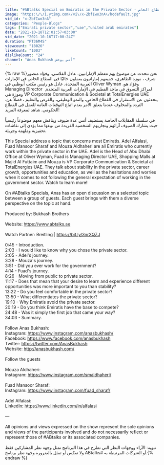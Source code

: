 ```yaml
---
title: "#ABtalks Special on Emiratis in the Private Sector - الإماراتي في القطاع الخاص"
image: "https:\/\/i.ytimg.com\/vi\/x-ZbfIwo3nA\/hqdefault.jpg"
vid_id: "x-ZbfIwo3nA"
categories: "People-Blogs"
tags: ["Emirati private sector","uae","united arab emirates"]
date: "2021-10-18T12:01:57+03:00"
vid_date: "2021-10-16T17:00:24Z"
duration: "PT36M4S"
viewcount: "18026"
likeCount: "1003"
dislikeCount: "24"
channel: "Anas Bukhash أنس بوخش"
---
```

{% raw %}نحن نتحدث عن موضوع يهم معظم الإماراتيين. عادل الفلاسي، وفؤاد منصور شرف ، موزة الظاهري، جميعهم إماراتيون يعملون حاليًا في القطاع الخاص في الإمارات العربية المتحدة. عادل هو رئيس مكتب أبوظبي في Oliver Wyman ،وفؤاد هو Managing Director لمراكز التسوق في ماجد الفطيم في الإمارات العربية المتحدة,  وموزة هي VP Corporate Communication &amp; Societal at TotalEnergies UAE .يتحدثون عن الاستقرار في القطاع الخاص، والنمو الوظيفي، والفرص والتعليم ، فضلاً عن التردد والمخاوف عندما يتعلق الأمر بعدم اتباع التوقعات العامة للعمل في القطاع الحكومي. شاهد لمعرفة المزيد!<br /><br />في سلسلة المقابلات الخاصة يستضيف أنس عدة ضيوف ويناقش معهم موضوعاً رئيسياً حيث يشارك الضيوف آرائهم وتجاربهم الشخصية الفريدة من نوعها مما يؤدي إلى نقاشات تحفيزية وملهمة وجريئة.<br /><br />This Special address a topic that concerns most Emiratis. Adel Alfalasi, Fuad Mansoor Sharaf and Mouza Aldhaheri are all Emiratis who currently work within the private sector in the UAE. Adel is the Head of Abu Dhabi Office at Oliver Wyman, Fuad is Managing Director UAE, Shopping Malls at Majid Al Futtaim and Mouza is VP Corporate Communication &amp; Societal at TotalEnergies UAE. They talk about stability in the private sector, career growth, opportunities and education, as well as the hesitations and worries when it comes to not following the general expectation of working in the government sector. Watch to learn more!<br /><br />On #ABtalks Specials, Anas has an open discussion on a selected topic between a group of guests. Each guest brings with them a diverse perspective on the topic at hand.<br /><br />Produced by: Bukhash Brothers<br /><br />Website: <a rel="nofollow" target="blank" href="https://www.abtalks.ae">https://www.abtalks.ae</a><br /><br />Watch Partner: Breitling | <a rel="nofollow" target="blank" href="https://bit.ly/3nrXQZJ">https://bit.ly/3nrXQZJ</a><br /><br />0:45 - Introduction.<br />2:03 - I would like to know why you chose the private sector.<br />2:05 - Adel's journey.<br />3:28 - Mouza's journey.<br />3:51 - Did you ever work for the government?<br />4:14 - Fuad's journey.<br />8:26 - Moving from public to private sector.<br />11:17 - Does that mean that your desire to learn and experience different opportunities was more important to you than stability?<br />13:22 - Do you feel comfortable in the private sector?<br />13:50 - What differentiates the private sector?<br />19:10 - Why Emiratis avoid the private sector.<br />20:19 - Do you think Emiratis have the base to compete?<br />24:48 - Was it simply the first job that came your way?<br />34:03 - Summary.<br /><br />Follow Anas Bukhash:<br />Instagram: <a rel="nofollow" target="blank" href="https://www.instagram.com/anasbukhash/">https://www.instagram.com/anasbukhash/</a><br />Facebook: <a rel="nofollow" target="blank" href="https://www.facebook.com/anasbukhash">https://www.facebook.com/anasbukhash</a><br />Twitter: <a rel="nofollow" target="blank" href="https://twitter.com/AnasBukhash">https://twitter.com/AnasBukhash</a><br />Website: <a rel="nofollow" target="blank" href="http://anasbukhash.com/">http://anasbukhash.com/</a><br /><br />Follow the guests <br /><br />Mouza Aldhaheri:<br />Instagram: <a rel="nofollow" target="blank" href="https://www.instagram.com/smaldhaheri/">https://www.instagram.com/smaldhaheri/</a><br /><br />Fuad Mansoor Sharaf:<br />Instagram: <a rel="nofollow" target="blank" href="https://www.instagram.com/fuad_sharaf/">https://www.instagram.com/fuad_sharaf/</a><br /><br />Adel Alfalasi:<br />LinkedIn: <a rel="nofollow" target="blank" href="https://www.linkedin.com/in/alfalasi">https://www.linkedin.com/in/alfalasi</a><br /><br />—<br /><br />All opinions and views expressed on the show represent the sole opinions and views of the participants involved and do not necessarily reflect or represent those of #ABtalks or its associated companies.<br /><br />تنويه: الآراء ووجهات النظر التي تطرح في هذا البرنامج تمثل وجهة نظر المشاركين فقط ولا تعكس أو تمثل بالضرورة وجهة نظر برنامج ABtalks# أو الشركات المرتبطة به.{% endraw %}
